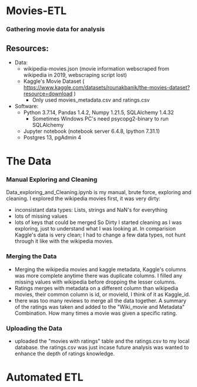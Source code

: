 # Movies-ETL

### Gathering movie data for analysis

## Resources: 
  - Data: 
    - wikipedia-movies.json (movie information webscraped from wikipedia in 2019, webscraping script lost)
    - Kaggle's Movie Dataset  ( https://www.kaggle.com/datasets/rounakbanik/the-movies-dataset?resource=download )  
      - Only used movies_metadata.csv and ratings.csv
  - Software: 
    - Python 3.7.14, Pandas 1.4.2, Numpy 1.21.5, SQLAlchemy 1.4.32 
        - Sometimes Windows PC's need psycopg2-binary to run SQLAlchemy
    - Jupyter notebook (notebook server 6.4.8, Ipython 7.31.1)
    - Postgres 13, pgAdmin 4

# The Data
### Manual Exploring and Cleaning
Data_exploring_and_Cleaning.ipynb is my manual, brute force, exploring and cleaning. I explored the wikipedia movies first, it was very dirty:
   - inconsistant data types: Lists, strings and NaN's for everything
   - lots of missing values
   - lots of keys that could be merged
So Dirty I started cleaning as I was exploring, just to understand what I was looking at. In comparision Kaggle's data is very clean; I had to change a few data types, not hunt through it like with the wikipedia movies.
### Merging the Data  
  - Merging the wikipedia movies and kaggle metadata, Kaggle's columns was more complete anytime there was duplicate columns. I filled any missing values with wikipedia before dropping the lesser columns. 
  - Ratings merges with metadata on a different column than wikipedia movies, their common column is id, or movieId, I think of it as Kaggle_id.
  - there was too many reviews to merge all the data together. A summary of the ratings was taken and added to the "Wiki_movie and Metadata" Combination. How many times a movie was given a specific rating.
### Uploading the Data
- uploaded the "movies with ratings" table and the ratings.csv to my local database. the ratings.csv was just incase future analysis was wanted to enhance the depth of ratings knowledge.
# Automated ETL

